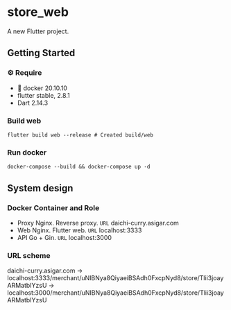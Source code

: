# store_web

A new Flutter project.

## Getting Started
### ⚙️ Require
- 🐳 docker 20.10.10
- flutter stable, 2.8.1
- Dart 2.14.3

### Build web

```
flutter build web --release # Created build/web
```

### Run docker

```
docker-compose --build && docker-compose up -d
```

## System design
### Docker Container and Role
- Proxy
  Nginx. Reverse proxy.
  `URL` daichi-curry.asigar.com
- Web
  Nginx. Flutter web.
  `URL` localhost:3333
- API
  Go + Gin.
  `URL` localhost:3000

### URL scheme
daichi-curry.asigar.com -> localhost:3333/merchant/uNIBNya8QiyaeiBSAdh0FxcpNyd8/store/Tlii3joayARMatbIYzsU -> localhost:3000/merchant/uNIBNya8QiyaeiBSAdh0FxcpNyd8/store/Tlii3joayARMatbIYzsU